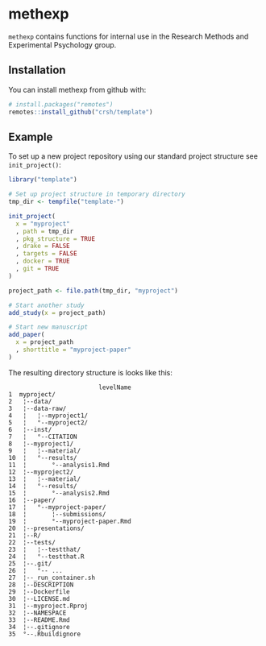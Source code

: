 
<!-- README.md is generated from README.Rmd. Please edit that file -->

# methexp

`methexp` contains functions for internal use in the Research Methods
and Experimental Psychology group.

## Installation

You can install methexp from github with:

``` r
# install.packages("remotes")
remotes::install_github("crsh/template")
```

## Example

To set up a new project repository using our standard project structure
see `init_project()`:

``` r
library("template")

# Set up project structure in temporary directory
tmp_dir <- tempfile("template-")

init_project(
  x = "myproject"
  , path = tmp_dir
  , pkg_structure = TRUE
  , drake = FALSE
  , targets = FALSE
  , docker = TRUE
  , git = TRUE
)

project_path <- file.path(tmp_dir, "myproject")

# Start another study
add_study(x = project_path)

# Start new manuscript
add_paper(
  x = project_path
  , shorttitle = "myproject-paper"
)
```

The resulting directory structure is looks like this:

                             levelName
    1  myproject/                     
    2   ¦--data/                      
    3   ¦--data-raw/                  
    4   ¦   ¦--myproject1/            
    5   ¦   °--myproject2/            
    6   ¦--inst/                      
    7   ¦   °--CITATION               
    8   ¦--myproject1/                
    9   ¦   ¦--material/              
    10  ¦   °--results/               
    11  ¦       °--analysis1.Rmd      
    12  ¦--myproject2/                
    13  ¦   ¦--material/              
    14  ¦   °--results/               
    15  ¦       °--analysis2.Rmd      
    16  ¦--paper/                     
    17  ¦   °--myproject-paper/       
    18  ¦       ¦--submissions/       
    19  ¦       °--myproject-paper.Rmd
    20  ¦--presentations/             
    21  ¦--R/                         
    22  ¦--tests/                     
    23  ¦   ¦--testthat/              
    24  ¦   °--testthat.R             
    25  ¦--.git/                      
    26  ¦   °-- ...                   
    27  ¦--_run_container.sh          
    28  ¦--DESCRIPTION                
    29  ¦--Dockerfile                 
    30  ¦--LICENSE.md                 
    31  ¦--myproject.Rproj            
    32  ¦--NAMESPACE                  
    33  ¦--README.Rmd                 
    34  ¦--.gitignore                 
    35  °--.Rbuildignore              
